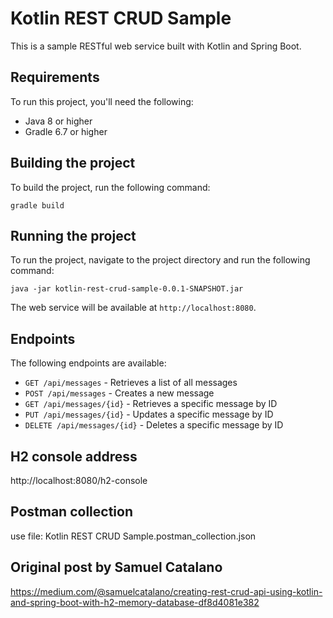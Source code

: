 # Kotlin REST CRUD Sample

This is a sample RESTful web service built with Kotlin and Spring Boot.

## Requirements

To run this project, you'll need the following:

- Java 8 or higher
- Gradle 6.7 or higher

## Building the project

To build the project, run the following command:

```
gradle build
```

## Running the project

To run the project, navigate to the project directory and run the following command:

```
java -jar kotlin-rest-crud-sample-0.0.1-SNAPSHOT.jar
```

The web service will be available at `http://localhost:8080`.

## Endpoints

The following endpoints are available:

- `GET /api/messages` - Retrieves a list of all messages
- `POST /api/messages` - Creates a new message
- `GET /api/messages/{id}` - Retrieves a specific message by ID
- `PUT /api/messages/{id}` - Updates a specific message by ID
- `DELETE /api/messages/{id}` - Deletes a specific message by ID

## H2 console address

http://localhost:8080/h2-console

## Postman collection

use file: Kotlin REST CRUD Sample.postman_collection.json

## Original post by Samuel Catalano

https://medium.com/@samuelcatalano/creating-rest-crud-api-using-kotlin-and-spring-boot-with-h2-memory-database-df8d4081e382
